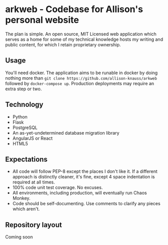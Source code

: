 # arkweb - Codebase for Allison's personal website

The plan is simple. An open source, MIT Licensed web application which serves as a home for some of my technical knowledge hosts my writing and public content, for which I retain proprietary ownership.

## Usage

You'll need docker. The application aims to be runable in docker by doing nothing more than `git clone https://github.com/allison-knauss/arkweb` followed by `docker-compose up`. Production deployments may require an extra step or two.

## Technology

- Python
- Flask
- PostgreSQL
- An as-yet-undetermined database migration library
- AngularJS or React
- HTML5

## Expectations

- All code will follow PEP-8 except the places I don't like it. If a different approach is distinctly cleaner, it's fine, except 4 space indentation is required at all times.
- 100% code unit test coverage. No excuses.
- All environments, including production, will eventually run Chaos Monkey.
- Code should be self-documenting. Use comments to clarify any pieces which aren't.

## Repository layout

Coming soon
